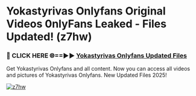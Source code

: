 # Yokastyrivas Onlyfans Original Videos 0nlyFans Leaked - Files Updated! (z7hw)

<h3>🔴 CLICK HERE 🌐==►► <a href="https://tinyurl.com/ehrbuxhb" rel="nofollow">Yokastyrivas Onlyfans Updated Files</a></h3>

Get Yokastyrivas Onlyfans and all content. Now you can access all videos and pictures of Yokastyrivas Onlyfans. New Updated Files 2025!

[![z7hw](https://i.imgur.com/lVYEuWS.gif)](https://tinyurl.com/ehrbuxhb)
